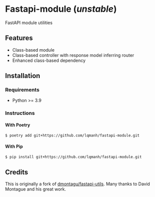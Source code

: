 # Fastapi-module (**_unstable_**)

FastAPI module utilities

## Features

- Class-based module
- Class-based controller with response model inferring router
- Enhanced class-based dependency

## Installation

### Requirements

- Python >= 3.9

### Instructions

#### With Poetry

```sh
$ poetry add git+https://github.com/lqmanh/fastapi-module.git
```

#### With Pip

```sh
$ pip install git+https://github.com/lqmanh/fastapi-module.git
```

## Credits

This is originally a fork of [dmontagu/fastapi-utils](https://github.com/dmontagu/fastapi-utils). Many thanks to David Montague and his great work.
